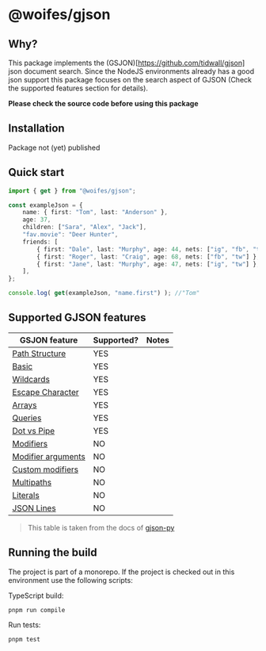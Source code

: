 # @woifes/gjson

## Why?
This package implements the (GSJON)[https://github.com/tidwall/gjson] json document search. Since the NodeJS environments already has a good json support this package focuses on the search aspect of GJSON (Check the supported features section for details).

**Please check the source code before using this package**

## Installation
Package not (yet) published

## Quick start

```typescript
import { get } from "@woifes/gjson";

const exampleJson = {
    name: { first: "Tom", last: "Anderson" },
    age: 37,
    children: ["Sara", "Alex", "Jack"],
    "fav.movie": "Deer Hunter",
    friends: [
        { first: "Dale", last: "Murphy", age: 44, nets: ["ig", "fb", "tw"] },
        { first: "Roger", last: "Craig", age: 68, nets: ["fb", "tw"] },
        { first: "Jane", last: "Murphy", age: 47, nets: ["ig", "tw"] },
    ],
};

console.log( get(exampleJson, "name.first") ); //"Tom"
```

## Supported GJSON features

|GSJON feature|Supported?|Notes|
|---|---|---|
|[Path Structure](https://github.com/tidwall/gjson/blob/master/SYNTAX.md#path-structure)|YES||
|[Basic](https://github.com/tidwall/gjson/blob/master/SYNTAX.md#basic)|YES||
|[Wildcards](https://github.com/tidwall/gjson/blob/master/SYNTAX.md#wildcards)|YES||
|[Escape Character](https://github.com/tidwall/gjson/blob/master/SYNTAX.md#escape-character)|YES||
|[Arrays](https://github.com/tidwall/gjson/blob/master/SYNTAX.md#arrays)|YES||
|[Queries](https://github.com/tidwall/gjson/blob/master/SYNTAX.md#queries)|YES||
|[Dot vs Pipe](https://github.com/tidwall/gjson/blob/master/SYNTAX.md#dot-vs-pipe)|YES||
|[Modifiers](https://github.com/tidwall/gjson/blob/master/SYNTAX.md#modifiers)|NO||
|[Modifier arguments](https://github.com/tidwall/gjson/blob/master/SYNTAX.md#modifiers)|NO||
|[Custom modifiers](https://github.com/tidwall/gjson/blob/master/SYNTAX.md#custom-modifiers)|NO||
|[Multipaths](https://github.com/tidwall/gjson/blob/master/SYNTAX.md#multipaths)|NO||
|[Literals](https://github.com/tidwall/gjson/blob/master/SYNTAX.md#literals)|NO||
|[JSON Lines](https://github.com/tidwall/gjson#json-lines)|NO||

> This table is taken from the docs of [gjson-py](https://github.com/volans-/gjson-py)

## Running the build

The project is part of a monorepo. If the project is checked out in this environment use the following scripts:

TypeScript build:

```shell
pnpm run compile
```

Run tests:

```shell
pnpm test
```